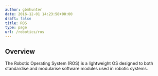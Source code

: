 ```yaml
---
author: gbmhunter
date: 2016-12-01 14:23:58+00:00
draft: false
title: ROS
type: page
url: /robotics/ros
---
```


## Overview

The Robotic Operating System (ROS) is a lightweight OS designed to both standardise and modularise software modules used in robotic systems.